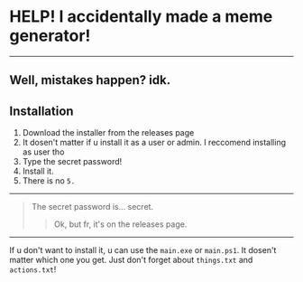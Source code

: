 # HELP! I accidentally made a meme generator!
---
Well, mistakes happen? idk.
---
## Installation
1. Download the installer from the releases page
2. It dosen't matter if u install it as a user or admin. I reccomend installing as user tho
3. Type the secret password!
4. Install it.
5. There is no `5.`
---
> The secret password is... secret.
>> Ok, but fr, it's on the releases page.
---
If u don't want to install it, u can use the `main.exe` or `main.ps1`.
It dosen't matter which one you get.
Just don't forget about `things.txt` and `actions.txt`!
